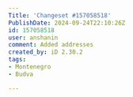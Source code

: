 ```yaml
---
Title: 'Changeset #157058518'
PublishDate: 2024-09-24T22:10:26Z
id: 157058518
user: anshanin
comment: Added addresses
created_by: iD 2.30.2
tags:
- Montenegro
- Budva

---
```

